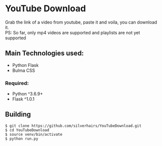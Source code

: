 # YouTube Download
Grab the link of a video from youtube, paste it and voila, you can download it.<br/>
PS: So far, only mp4 videos are supported and playlists are not yet supported

## Main Technologies used:
 - Python Flask
 - Bulma CSS
 ### Required:
 - Python ^3.6.9+
 - Flask ^1.0.1
 
## Building
```
$ git clone https://github.com/silverhairs/YouTubeDownload.git
$ cd YouTubeDownload
$ source venv/bin/activate
$ python run.py
```
